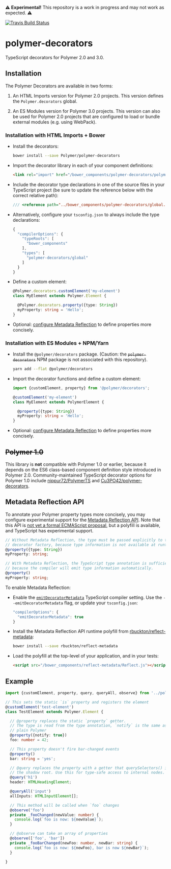 ⚠ **Experimental!** This repository is a work in progress and may not work as expected. ⚠

[![Travis Build Status](https://travis-ci.org/Polymer/polymer-decorators.svg?branch=master)](https://travis-ci.org/Polymer/polymer-decorators)

# polymer-decorators

TypeScript decorators for Polymer 2.0 and 3.0.

## Installation

The Polymer Decorators are available in two forms:

1. An HTML Imports version for Polymer 2.0 projects. This version defines the
   `Polymer.decorators` global.

2. An ES Modules version for Polymer 3.0 projects. This version can also be
   used for Polymer 2.0 projects that are configured to load or bundle external
   modules (e.g. using WebPack).

### Installation with HTML Imports + Bower

- Install the decorators:
  ```sh
  bower install --save Polymer/polymer-decorators
  ```

- Import the decorator library in each of your component definitions:
  ```html
  <link rel="import" href="/bower_components/polymer-decorators/polymer-decorators.html">
  ```

- Include the decorator type declarations in one of the source files in your
  TypeScript project (be sure to update the reference below with the correct
  relative path):
  ```ts
  /// <reference path="../bower_components/polymer-decorators/global.d.ts" />
  ```

- Alternatively, configure your `tsconfig.json` to always include the type
  declarations:
  ```js
  {
    "compilerOptions": {
      "typeRoots": [
        "bower_components"
      ],
      "types": [
        "polymer-decorators/global"
      ]
    }
  }
  ```

- Define a custom element:
  ```ts
  @Polymer.decorators.customElement('my-element')
  class MyElement extends Polymer.Element {

    @Polymer.decorators.property({type: String})
    myProperty: string = 'Hello';
  }
  ```

- Optional: [configure Metadata Reflection](#metadata-reflection-api) to define
  properties more concisely.


### Installation with ES Modules + NPM/Yarn

- Install the `@polymer/decorators` package. (Caution: the
  <strike>`polymer-decorators`</strike> NPM package is not associated with this
  repository).
  ```sh
  yarn add --flat @polymer/decorators
  ```

- Import the decorator functions and define a custom element:
  ```ts
  import {customElement, property} from '@polymer/decorators';

  @customElement('my-element')
  class MyElement extends PolymerElement {

    @property({type: String})
    myProperty: string = 'Hello';
  }
  ```

- Optional: [configure Metadata Reflection](#metadata-reflection-api) to define
  properties more concisely.


## <strike>Polymer 1.0</strike>

This library is **not** compatible with Polymer 1.0 or earlier, because it
depends on the ES6 class-based component definition style introduced in Polymer
2.0. Community-maintained TypeScript decorator options for Polymer 1.0 include
[nippur72/PolymerTS](https://github.com/nippur72/PolymerTS) and
[Cu3PO42/polymer-decorators](https://github.com/Cu3PO42/polymer-decorators).

## Metadata Reflection API

To annotate your Polymer property types more concisely, you may configure
experimental support for the [Metadata Reflection
API](https://rbuckton.github.io/reflect-metadata/). Note that this API is [not
yet a formal ECMAScript
proposal](https://github.com/rbuckton/reflect-metadata/issues/9), but a
polyfill is available, and TypeScript has experimental support.

```ts
// Without Metadata Reflection, the type must be passed explicitly to the
// decorator factory, because type information is not available at runtime.
@property({type: String})
myProperty: string;

// With Metadata Reflection, the TypeScript type annotation is sufficient,
// because the compiler will emit type information automatically.
@property()
myProperty: string;
```

To enable Metadata Reflection:

- Enable the
  [`emitDecoratorMetadata`](https://www.typescriptlang.org/docs/handbook/decorators.html#metadata)
  TypeScript compiler setting. Use the `--emitDecoratorMetadata` flag, or update your
  `tsconfig.json`:
  ```js
  "compilerOptions": {
    "emitDecoratorMetadata": true
  }
  ```

- Install the Metadata Reflection API runtime polyfill from
  [rbuckton/reflect-metadata](https://github.com/rbuckton/reflect-metadata):
  ```sh
  bower install --save rbuckton/reflect-metadata
  ```

- Load the polyfill at the top-level of your application, and in your tests:
  ```html
  <script src="/bower_components/reflect-metadata/Reflect.js"></script>
  ```

## Example

```typescript
import {customElement, property, query, queryAll, observe} from '../polymer-decorators/typescript/decorators.js';

// This sets the static `is` property and registers the element
@customElement('test-element')
class TestElement extends Polymer.Element {

  // @property replaces the static `property` getter.
  // The type is read from the type annotation, `notify` is the same as in
  // plain Polymer
  @property({notify: true})
  foo: number = 42;

  // This property doesn't fire bar-changed events
  @property()
  bar: string = 'yes';

  // @query replaces the property with a getter that querySelectors() in
  // the shadow root. Use this for type-safe access to internal nodes.
  @query('h1')
  header: HTMLHeadingElement;

  @queryAll('input')
  allInputs: HTMLInputElement[];

  // This method will be called when `foo` changes
  @observe('foo')
  private _fooChanged(newValue: number) {
    console.log(`foo is now: ${newValue}`);
  }

  // @observe can take an array of properties
  @observe(['foo', 'bar'])
  private _fooBarChanged(newFoo: number, newBar: string) {
    console.log(`foo is now: ${newFoo}, bar is now ${newBar}`);
  }

}
```
